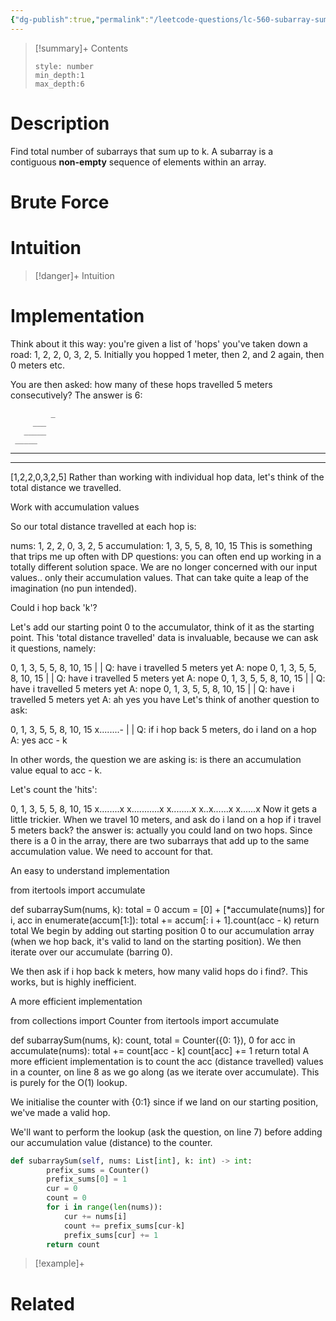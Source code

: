 ```yaml
---
{"dg-publish":true,"permalink":"/leetcode-questions/lc-560-subarray-sum-equals-k/","title":"LC 560. Subarray Sum Equals K","tags":["prefix-sums","lc-medium"]}
---
```



>[!summary]+ Contents
>```toc
>style: number
>min_depth:1
>max_depth:6
>```

# Description
Find total number of subarrays that sum up to k.
A subarray is a contiguous **non-empty** sequence of elements within an array.
# Brute Force
# Intuition

>[!danger]+ Intuition

# Implementation

Think about it this way: you're given a list of 'hops' you've taken down a road: 1, 2, 2, 0, 3, 2, 5. Initially you hopped 1 meter, then 2, and 2 again, then 0 meters etc.

You are then asked: how many of these hops travelled 5 meters consecutively? The answer is 6:

             _
         ___
       _____
     _____     
________
______
[1,2,2,0,3,2,5]
Rather than working with individual hop data, let's think of the total distance we travelled.

Work with accumulation values

So our total distance travelled at each hop is:

nums:          1,  2,  2,  0,  3,  2,  5
accumulation:  1,  3,  5,  5,  8,  10, 15
This is something that trips me up often with DP questions: you can often end up working in a totally different solution space. We are no longer concerned with our input values.. only their accumulation values. That can take quite a leap of the imagination (no pun intended).

Could i hop back 'k'?

Let's add our starting point 0 to the accumulator, think of it as the starting point. This 'total distance travelled' data is invaluable, because we can ask it questions, namely:

0, 1, 3, 5, 5, 8, 10, 15
|
|
Q: have i travelled 5 meters yet
A: nope
0, 1, 3, 5, 5, 8, 10, 15
   |
   |
Q: have i travelled 5 meters yet
A: nope
0, 1, 3, 5, 5, 8, 10, 15
      |
      |
Q: have i travelled 5 meters yet
A: nope
0, 1, 3, 5, 5, 8, 10, 15
         |
         |
Q: have i travelled 5 meters yet
A: ah yes you have
Let's think of another question to ask:

0, 1, 3, 5, 5, 8, 10, 15
x........-
         |
         |
Q: if i hop back 5 meters, do i land on a hop
A: yes
acc - k

In other words, the question we are asking is: is there an accumulation value equal to acc - k.

Let's count the 'hits':

0, 1, 3, 5, 5, 8, 10, 15
x........x
x...........x
      x........x
         x..x......x
               x......x
Now it gets a little trickier. When we travel 10 meters, and ask do i land on a hop if i travel 5 meters back? the answer is: actually you could land on two hops. Since there is a 0 in the array, there are two subarrays that add up to the same accumulation value. We need to account for that.

An easy to understand implementation

from itertools import accumulate

def subarraySum(nums, k):
    total = 0
    accum = [0] + [*accumulate(nums)]
    for i, acc in enumerate(accum[1:]):
        total += accum[: i + 1].count(acc - k)
    return total
We begin by adding out starting position 0 to our accumulation array (when we hop back, it's valid to land on the starting position). We then iterate over our accumulate (barring 0).

We then ask if i hop back k meters, how many valid hops do i find?. This works, but is highly inefficient.

A more efficient implementation

from collections import Counter
from itertools import accumulate

def subarraySum(nums, k):
    count, total = Counter({0: 1}), 0
    for acc in accumulate(nums):
        total += count[acc - k]
        count[acc] += 1
    return total
A more efficient implementation is to count the acc (distance travelled) values in a counter, on line 8 as we go along (as we iterate over accumulate). This is purely for the O(1) lookup.

We initialise the counter with {0:1} since if we land on our starting position, we've made a valid hop.

We'll want to perform the lookup (ask the question, on line 7) before adding our accumulation value (distance) to the counter.

```python
def subarraySum(self, nums: List[int], k: int) -> int:
        prefix_sums = Counter()
        prefix_sums[0] = 1
        cur = 0
        count = 0
        for i in range(len(nums)):
            cur += nums[i]
            count += prefix_sums[cur-k]
            prefix_sums[cur] += 1
        return count
```

>[!example]+ 


# Related
